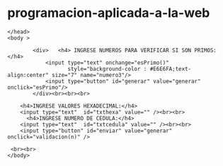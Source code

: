 programacion-aplicada-a-la-web
==============================
<!DOCTYPE html>
<!--
To change this license header, choose License Headers in Project Properties.
To change this template file, choose Tools | Templates
and open the template in the editor.
-->
<html>
    <head>
        <title>TODO supply a title</title>
        <meta charset="UTF-8">
        <meta name="viewport" content="width=device-width">
    
        
    </head>
    <body >
      
            <div>   <h4> INGRESE NUMEROS PARA VERIFICAR SI SON PRIMOS:</h4> 
                <input type="text" onchange="esPrimo()" 
                       style="background-color : #E6E6FA;text-align:center" size="7" name="numero3"/> 
                <input type="button" id="generar" value="generar" onclick="esPrimo"/>
            </div><br><br><br>
     
        <h4>INGRESE VALORES HEXADECIMAL:</h4>
        <input type="text"  id="txthexa" value="" /><br><br>
          <h4>INGRESE NUMERO DE CEDULA:</h4>
        <input type="text"  id="txtcedula" value="" /><br><br>
        <input type="button" id="enviar" value="generar" onclick="validacion(n)" />
      
     <br><br> 
    </body>
    

   
</html>
